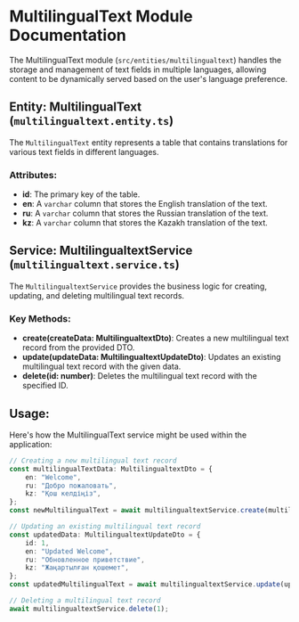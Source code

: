 # MultilingualText Module Documentation

The MultilingualText module (`src/entities/multilingualtext`) handles the storage and management of text fields in multiple languages, allowing content to be dynamically served based on the user's language preference.

## Entity: MultilingualText (`multilingualtext.entity.ts`)

The `MultilingualText` entity represents a table that contains translations for various text fields in different languages.

### Attributes:

-   **id**: The primary key of the table.
-   **en**: A `varchar` column that stores the English translation of the text.
-   **ru**: A `varchar` column that stores the Russian translation of the text.
-   **kz**: A `varchar` column that stores the Kazakh translation of the text.

## Service: MultilingualtextService (`multilingualtext.service.ts`)

The `MultilingualtextService` provides the business logic for creating, updating, and deleting multilingual text records.

### Key Methods:

-   **create(createData: MultilingualtextDto)**: Creates a new multilingual text record from the provided DTO.
-   **update(updateData: MultilingualtextUpdateDto)**: Updates an existing multilingual text record with the given data.
-   **delete(id: number)**: Deletes the multilingual text record with the specified ID.

## Usage:

Here's how the MultilingualText service might be used within the application:

```typescript
// Creating a new multilingual text record
const multilingualTextData: MultilingualtextDto = {
    en: "Welcome",
    ru: "Добро пожаловать",
    kz: "Қош келдіңіз",
};
const newMultilingualText = await multilingualtextService.create(multilingualTextData);

// Updating an existing multilingual text record
const updatedData: MultilingualtextUpdateDto = {
    id: 1,
    en: "Updated Welcome",
    ru: "Обновленное приветствие",
    kz: "Жаңартылған қошемет",
};
const updatedMultilingualText = await multilingualtextService.update(updatedData);

// Deleting a multilingual text record
await multilingualtextService.delete(1);
```
